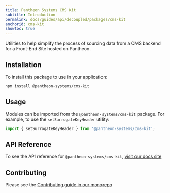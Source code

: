 ```yaml
---
title: Pantheon Systems CMS Kit
subtitle: Introduction
permalink: docs/guides/api/decoupled/packages/cms-kit
anchorid: cms-kit
showtoc: true
---
```


Utilities to help simplify the process of sourcing data from a CMS backend for a
Front-End Site hosted on Pantheon.

## Installation

To install this package to use in your application:

`npm install @pantheon-systems/cms-kit`

## Usage

Modules can be imported from the `@pantheon-systems/cms-kit` package. For
example, to use the `setSurrogateKeyHeader` utility:

```js
import { setSurrogateKeyHeader } from '@pantheon-systems/cms-kit';
```

## API Reference

To see the API reference for `@pantheon-systems/cms-kit`,
[visit our docs site](https://decoupledkit.pantheon.io/docs/Packages/cms-kit)

## Contributing

Please see the
[Contributing guide in our monorepo](https://github.com/pantheon-systems/decoupled-kit-js/blob/canary/CONTRIBUTING.md)
